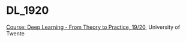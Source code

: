 # DL_1920
[Course: Deep Learning - From Theory to Practice, 19/20](https://osiris.utwente.nl/student/OnderwijsCatalogusSelect.do?selectie=cursus&cursus=201800177&collegejaar=2019&taal=en), University of Twente

